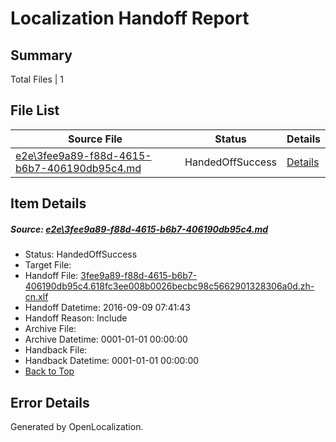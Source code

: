 # <a name='report-top'></a> Localization Handoff Report

## Summary
 Total Files | 1

## File List
 Source File | Status | Details 
 ----------- | ------ | ------- 
 [e2e\3fee9a89-f88d-4615-b6b7-406190db95c4.md](https://github.com/OpenLocalizationTestOrg/ol-test0/blob/60fc6320f36964ace43243efdd81e833ec6cd078/e2e/3fee9a89-f88d-4615-b6b7-406190db95c4.md) | HandedOffSuccess | [Details](#2707335c45a79c58131a6e42922cba7e80b34b052)

## Item Details
##### <a name='2707335c45a79c58131a6e42922cba7e80b34b052'></a> Source: [e2e\3fee9a89-f88d-4615-b6b7-406190db95c4.md](https://github.com/OpenLocalizationTestOrg/ol-test0/blob/60fc6320f36964ace43243efdd81e833ec6cd078/e2e/3fee9a89-f88d-4615-b6b7-406190db95c4.md)
* Status: HandedOffSuccess
* Target File: 
* Handoff File: [3fee9a89-f88d-4615-b6b7-406190db95c4.618fc3ee008b0026becbc98c5662901328306a0d.zh-cn.xlf](https://github.com/OpenLocalizationTestOrg/ol-test0-handoff/blob/29740ae9dabad160506db2d80ae28ae51553fd28/ol-handoff/OpenLocalizationTestOrg/ol-test0-zhcn/yuwzho/ht/3fee9a89-f88d-4615-b6b7-406190db95c4.618fc3ee008b0026becbc98c5662901328306a0d.zh-cn.xlf)
* Handoff Datetime: 2016-09-09 07:41:43
* Handoff Reason: Include
* Archive File: 
* Archive Datetime: 0001-01-01 00:00:00
* Handback File: 
* Handback Datetime: 0001-01-01 00:00:00
* [Back to Top](#report-top)


## Error Details

Generated by OpenLocalization.
